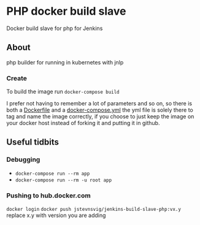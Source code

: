 # PHP docker build slave
Docker build slave for php for Jenkins

## About
php builder for running in kubernetes with jnlp


### Create

To build the image run `docker-compose build`

I prefer not having to remember a lot of parameters and so on, so there is both a [Dockerfile](Dockerfile) and a [docker-compose.yml](docker-compose.yml) the yml file is solely there to tag and name the image correctly, if you choose to just keep the image on your docker host instead of forking it and putting it in github.

## Useful tidbits

### Debugging
* `docker-compose run --rm app`
* `docker-compose run --rm -u root app`

### Pushing to hub.docker.com
`docker login`
`docker push jstevnsvig/jenkins-build-slave-php:vx.y` replace x.y with version you are adding